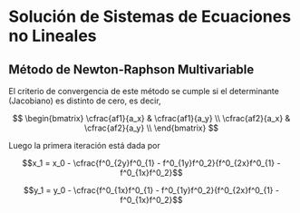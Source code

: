 # Solución de Sistemas de Ecuaciones no Lineales

## Método de Newton-Raphson Multivariable

El criterio de convergencia de este método se cumple si el determinante
(Jacobiano) es distinto de cero, es decir,

$$
\begin{bmatrix}
\cfrac{af1}{a_x} & \cfrac{af1}{a_y} \\
\cfrac{af2}{a_x} & \cfrac{af2}{a_y} \\
\end{bmatrix}
$$

Luego la primera iteración está dada por

$$x_1 = x_0 - \cfrac{f^0_{2y}f^0_{1} - f^0_{1y}f^0_2}{f^0_{2x}f^0_{1} - f^0_{1x}f^0_2}$$

$$y_1 = y_0 - \cfrac{f^0_{1x}f^0_{1} - f^0_{1y}f^0_2}{f^0_{2x}f^0_{1} - f^0_{1x}f^0_2}$$
